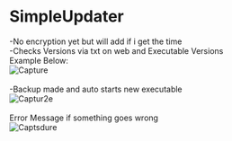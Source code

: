 # SimpleUpdater
-No encryption yet but will add if i get the time <br/>
-Checks Versions via txt on web and Executable Versions <br/>
Example Below:<br/>
![Capture](https://user-images.githubusercontent.com/28870502/133942579-3cbd2db0-196a-46a3-9a15-1abd9713b7da.PNG)<br/>
<br/>
-Backup made and auto starts new executable
<br/>
![Captur2e](https://user-images.githubusercontent.com/28870502/133942583-7d0d0028-7160-4556-bfa6-482fc70e37be.PNG)<br/>
<br/>
Error Message if something goes wrong
<br/>
![Captsdure](https://user-images.githubusercontent.com/28870502/133942675-700caccb-6801-4436-897d-21a2363a98e1.PNG)
